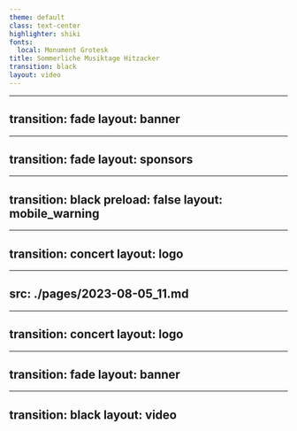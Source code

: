 ```yaml
---
theme: default
class: text-center
highlighter: shiki
fonts:
  local: Monument Grotesk
title: Sommerliche Musiktage Hitzacker
transition: black
layout: video
---
```

---
transition: fade
layout: banner
---
---
transition: fade
layout: sponsors
---
---
transition: black
preload: false
layout: mobile_warning
---
<!-- <AudioPlayer audioSrc="./img/audio_alert_2023.mp3" /> -->
---
transition: concert
layout: logo
---
---
src: ./pages/2023-08-05_11.md
---
---
transition: concert
layout: logo
---
---
transition: fade
layout: banner
---
---
transition: black
layout: video
---